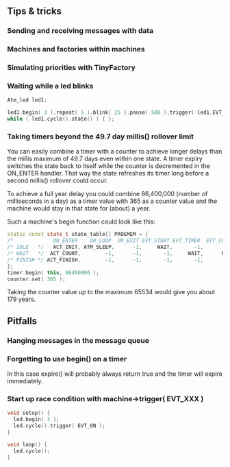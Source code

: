 ## Tips & tricks ##

### Sending and receiving messages with data ###
### Machines and factories within machines ###
### Simulating priorities with TinyFactory ###

### Waiting while a led blinks ###

```cpp
Atm_led led1;

led1.begin( 3 ).repeat( 5 ).blink( 25 ).pause( 500 ).trigger( led1.EVT_BLINK );
while ( led1.cycle().state() ) { };

```
### Taking timers beyond the 49.7 day millis() rollover limit ###

You can easily combine a timer with a counter to achieve longer delays than the millis maximum of 49.7 days even within one state. A timer expiry switches the state back to itself while the counter is decremented in the ON_ENTER handler. That way the state refreshes its timer long before a second millis() rollover could occur.

To achieve a full year delay you could combine 86,400,000 (number of milliseconds in a day) as a timer value with 365 as a counter value and the machine would stay in that state for (about) a year. 

Such a machine's begin function could look like this:

```c++
static const state_t state_table[] PROGMEM = {
/*             ON_ENTER    ON_LOOP  ON_EXIT EVT_START EVT_TIMER  EVT_COUNTER  ELSE */
/* IDLE   */   ACT_INIT, ATM_SLEEP,      -1,     WAIT,       -1,          -1,   -1, 
/* WAIT   */  ACT_COUNT,        -1,      -1,       -1,     WAIT,      FINISH,   -1, 
/* FINISH */ ACT_FINISH,        -1,      -1,       -1,       -1,          -1, IDLE, 
};
timer.begin( this, 86400000 );
counter.set( 365 );
```
Taking the counter value up to the maximum 65534 would give you about 179 years. 

## Pitfalls ##

### Hanging messages in the message queue ###
### Forgetting to use begin() on a timer ###

In this case expire() will probably always return true and the timer will expire immediately.

### Start up race condition with machine->trigger( EVT_XXX ) ###

```c++
void setup() {
  led.begin( 3 );
  led.cycle().trigger( EVT_ON );
}

void loop() {
  led.cycle();
}


```
